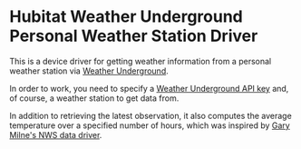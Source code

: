 # Hubitat Weather Underground Personal Weather Station Driver

This is a device driver for getting weather information from a personal weather station via [Weather Underground](https://www.wunderground.com).

In order to work, you need to specify a [Weather Underground API key](https://www.wunderground.com/member/api-keys) and, of course, a weather station to get data from.

In addition to retrieving the latest observation, it also computes the average temperature over a specified number of hours, which was inspired by [Gary Milne's NWS data driver](https://github.com/GaryMilne/Hubitat-Apps/).
